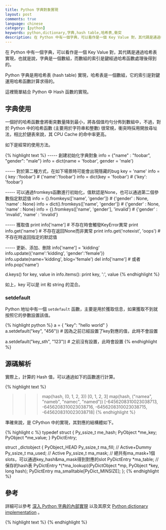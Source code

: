 ```yaml
---
title: Python 字典對象實現
layout: post
comments: true
language: chinese
category: [python]
keywords: python,dictionary,字典,hash table,哈希表,衝突
description: 在 Python 中有一個字典，可以看作是一個 Key Value 對，其代碼是通過哈希表實現，也就是說，字典是一個數組，而數組的索引是鍵經過哈希函數處理後得到的。Python 字典是用哈希表 (hash table) 實現，哈希表是一個數組，它的索引是對鍵運用哈希函數計算求得的。一個好的哈希函數會將衝突數量降到最小，將各個值均勻分佈到數組中，而 Python 中的哈希函數 (主要用於字符串和整數) 很常規：衝突時採用開放尋址，相比鏈表來說，其 CPU Cache 的命中率更高。這裡簡單結合 Python 中 Hash 函數的實現。
---
```


在 Python 中有一個字典，可以看作是一個 Key Value 對，其代碼是通過哈希表實現，也就是說，字典是一個數組，而數組的索引是鍵經過哈希函數處理後得到的。

Python 字典是用哈希表 (hash table) 實現，哈希表是一個數組，它的索引是對鍵運用哈希函數計算求得的。

這裡簡單結合 Python 中 Hash 函數的實現。

<!-- more -->

## 字典使用

一個好的哈希函數會將衝突數量降到最小，將各個值均勻分佈到數組中，不過，對於 Python 中的哈希函數 (主要用於字符串和整數) 很常規，衝突時採用開放尋址法，相比於鏈表來說，其 CPU Cache 的命中率更高。

如下是經常的使用方法。

{% highlight text %}
----- 創建初始化字典對象
info = {"name" : "foobar", "gender": "male"}
info = dict(name = 'foobar', gender = 'male')

----- 對於第二種方式，在如下場景時可能會出現隱藏的bug
key = 'name'
info = { key :'foobar'}     # {'name':'foobar'}
info = dict(key = 'foobar') # {'key': 'foobar'}

----- 可以通過fromkeys函數進行初始化，值默認是None，也可以通過第二個參數指定默認值
info = {}.fromkeys(['name', 'gender'])              # {'gender' : None, 'name' : None}
info = dict().fromkeys(['name', 'gender'])          # {'gender' : None, 'name' : None}
info = {}.fromkeys(['name', 'gender'], 'invalid')   # {'gender' : 'invalid', 'name' : 'invalid'}

----- 獲取值
print info['name']                 # 不存在時會觸發KeyError異常
print info.get('name')             # 不存在返回None而非異常
print info.get('notexist', 'oops') # 不存在時返回指定的默認值

----- 更新、添加、刪除
info['name'] = 'kidding'
info.update({'name':'kidding', 'gender':'female'})
info.update(name='kidding', blog='female')
del info['name']                   # 或者info.pop('name')

d.keys()
for key, value in info.items():
    print key, ':',  value
{% endhighlight %}

如上，key 可以是 int 和 string 的混合。

### setdefault

Python 地址中有一個 `setdefault` 函數，主要是用於獲取信息，如果獲取不到就按照它的參數設置該值。

{% highlight python %}
a = { "key": "hello world" }  
a.setdefault("key", "456"))   # 因為之前已經設置了key對應的值，此時不會設置

a.setdefault("key_sth", "123"))   # 之前沒有設置，此時會設置
{% endhighlight %}

## 源碼解析

實際上，計算的 Hash 值，可以通過如下的函數進行計算。

{% highlight text %}
>>> map(hash, (0, 1, 2, 3))
[0, 1, 2, 3]
>>> map(hash, ("namea", "nameb", "namec", "named"))
[-6456208310023038713, -6456208310023038716, -6456208310023038715, -6456208310023038718]
{% endhighlight %}

準確來說，是 CPython 中的實現，其對應的結構體如下。

{% highlight c %}
typedef struct {
    Py_ssize_t me_hash;
    PyObject *me_key;
    PyObject *me_value;
} PyDictEntry;

struct _dictobject {
    PyObject_HEAD
    Py_ssize_t ma_fill;          // Active+Dummy
    Py_ssize_t ma_used;          // Active
    Py_ssize_t ma_mask;          // 總共有ma_mask+1個slots，可以通過key_hash&ma_mask得到對應的slot
    PyDictEntry *ma_table;       // 保存的hash表
    PyDictEntry *(*ma_lookup)(PyDictObject *mp, PyObject *key, long hash);
    PyDictEntry ma_smalltable[PyDict_MINSIZE];
};
{% endhighlight %}


<!--
Active, Unused, Dummy。
Unused:me_key == me_value == NULL，即未使用的空閒狀態。
Active:me_key != NULL, me_value != NULL，即該entry已被佔用
Dummy:me_key == dummy, me_value == NULL。

哈希探測結束的條件是探測到一個Unused的entry。但是dict操作中必定會有刪除操作，如果刪除時僅把Active標記成Unused，顯然該entry之後的所有entry都不可能被探測到，所以引入了dummy結構。遇到dummy就說明當前entry處於空閒狀態，但探測不能結束。這樣就解決了刪除一個entry之後探測鏈斷裂的問題。

PyDict_New() 創建新字典對象
 |-PyString_FromString() 第一次會初始化dummy對象
 |-PyObject_GC_New() 如果沒有緩存，則通過該函數創建一個

Dict 對象的插入
字典對象的插入實際是通過 PyDict_SetItem() 函數完成，簡單來說就是，如果不存在 Key-Value 則插入，存在則覆蓋；基本的處理步驟如下：

1. 通過 ma_lookup 所指向的函數得到 key 所對應的 entry，該函數對於字符串來說是 lookdict_string()，整形是 lookdict()；
2. 返回的值分為如下幾種場景：
   * me_key = NULL 空不存在，可以直接使用；
   * me_key = key 對應的值已經存在，可以直接返回；
   * me_hash = hash && 字符串相同，不同的 key 對象，但是值相同，同樣認為相同；
   * me_key = dummy 對應的值已經刪除；
   * 衝突，通過如下方式探測。

PyDict_SetItem()
 |-PyString_CheckExact()  如果是string對象，那麼實際會通過string_hash計算hash值
 |-PyObject_Hash()  否則是int類型，則通過int_hash計算hash值
 |-dict_set_item_by_hash_or_entry() 其中entry為0，也就是通過hash添加，會判斷是否調整大小
   |-insertdict()  實際調用這裡的接口
   | |-ma_lookup() 通過該指針指向的對象查找，一般默認為lookdict_string()函數
   | |-insertdict_by_entry()
   |-insertdict_by_entry()
   |-dictresize() 只有在插入的時候會調整字典的大小

TODO:
  校驗下，循環中可以替換，但是無法新增或者刪除。
-->

## 參考

詳細可以參考 [深入 Python 字典的內部實現](http://python.jobbole.com/85040/) 以及其原文 [Python dictionary implementation](http://www.laurentluce.com/posts/python-dictionary-implementation/) 。

<!--
摘抄出來的實現
http://www.cnblogs.com/xiangnan/p/3859578.html
-->


{% highlight text %}
{% endhighlight %}
